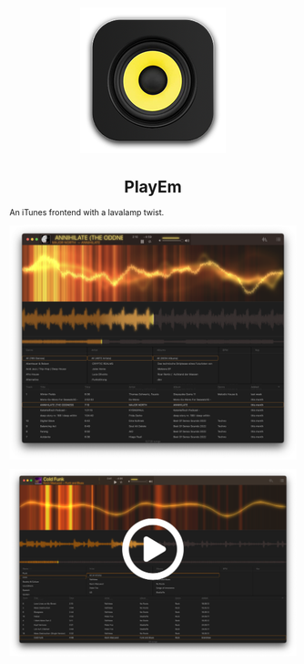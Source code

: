 
<p align="center"><img src="site/images/PlayEmAppIcon.png" /><h1 align="center">PlayEm</h1></p>

An iTunes frontend with a lavalamp twist.

![In Action](site/images/PlayEmScreenshot.png)

<p align="center"><a href="https://youtu.be/ux5-DlX5kzk"><img src="site/images/VideoThumb_Large.png" /></a></p>
